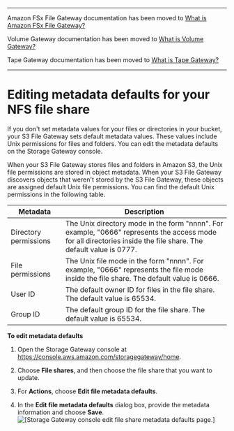 --------

Amazon FSx File Gateway documentation has been moved to [What is Amazon FSx File Gateway?](https://docs.aws.amazon.com/filegateway/latest/filefsxw/WhatIsStorageGateway.html)

Volume Gateway documentation has been moved to [What is Volume Gateway?](https://docs.aws.amazon.com/storagegateway/latest/vgw/WhatIsStorageGateway.html)

Tape Gateway documentation has been moved to [What is Tape Gateway?](https://docs.aws.amazon.com/storagegateway/latest/tgw/WhatIsStorageGateway.html)

--------

# Editing metadata defaults for your NFS file share<a name="edit-metadata-defaults"></a>

If you don't set metadata values for your files or directories in your bucket, your S3 File Gateway sets default metadata values\. These values include Unix permissions for files and folders\. You can edit the metadata defaults on the Storage Gateway console\.

When your S3 File Gateway stores files and folders in Amazon S3, the Unix file permissions are stored in object metadata\. When your S3 File Gateway discovers objects that weren't stored by the S3 File Gateway, these objects are assigned default Unix file permissions\. You can find the default Unix permissions in the following table\.


| Metadata | Description | 
| --- | --- | 
| Directory permissions |  The Unix directory mode in the form "nnnn"\. For example, "0666" represents the access mode for all directories inside the file share\. The default value is 0777\.  | 
| File permissions |  The Unix file mode in the form "nnnn"\. For example, "0666" represents the file mode inside the file share\. The default value is 0666\.  | 
| User ID |  The default owner ID for files in the file share\. The default value is 65534\.  | 
| Group ID | The default group ID for the file share\. The default value is 65534\.  | 

**To edit metadata defaults**

1. Open the Storage Gateway console at [https://console\.aws\.amazon\.com/storagegateway/home](https://console.aws.amazon.com/storagegateway/)\.

1. Choose **File shares**, and then choose the file share that you want to update\.

1. For **Actions**, choose **Edit file metadata defaults**\.

1. In the **Edit file metadata defaults** dialog box, provide the metadata information and choose **Save**\.  
![\[Storage Gateway console edit file share metadata defaults page.\]](http://docs.aws.amazon.com/filegateway/latest/files3/images/edit-metadata-defaults.png)